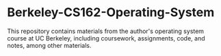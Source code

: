 # Berkeley-CS162-Operating-System
This repository contains materials from the author's operating system course at UC Berkeley, including coursework, assignments, code, and notes, among other materials.
